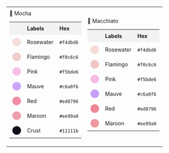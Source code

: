 <style>
  table {
    width: 100%;
    table-layout: fixed;
  }
  th, td {
    padding: 8px;
    text-align: left;
  }
  th {
    background-color: #f2f2f2;
  }
  td img {
    vertical-align: middle;
  }
</style>

<table>
  <tr>
    <td>
      <!-- Mocha Palette Table -->
      🌿 Mocha
      <table>
        <tr>
          <th></th>
          <th>Labels</th>
          <th>Hex</th>
        </tr>
        <tr>
          <td><img src="assets/palette/circles/mocha_rosewater.png" width="23"/></td>
          <td>Rosewater</td>
          <td><code>#f4dbd6</code></td>
        </tr>
        <tr>
          <td><img src="assets/palette/circles/mocha_flamingo.png" width="23"/></td>
          <td>Flamingo</td>
          <td><code>#f0c6c6</code></td>
        </tr>
        <tr>
          <td><img src="assets/palette/circles/mocha_pink.png" width="23"/></td>
          <td>Pink</td>
          <td><code>#f5bde6</code></td>
        </tr>
        <tr>
          <td><img src="assets/palette/circles/mocha_mauve.png" width="23"/></td>
          <td>Mauve</td>
          <td><code>#c6a0f6</code></td>
        </tr>
        <tr>
          <td><img src="assets/palette/circles/mocha_red.png" width="23"/></td>
          <td>Red</td>
          <td><code>#ed8796</code></td>
        </tr>
        <tr>
          <td><img src="assets/palette/circles/mocha_maroon.png" width="23"/></td>
          <td>Maroon</td>
          <td><code>#ee99a0</code></td>
        </tr>
        <tr>
          <td><img src="assets/palette/circles/mocha_crust.png" width="23"/></td>
          <td>Crust</td>
          <td><code>#11111b</code></td>
        </tr>
        <!-- Add more rows for Mocha colors -->
      </table>
    </td>
    <td>
      <!-- Macchiato Palette Table -->
      🌺 Macchiato
      <table>
        <tr>
          <th></th>
          <th>Labels</th>
          <th>Hex</th>
        </tr>
        <tr>
          <td><img src="assets/palette/circles/macchiato_rosewater.png" width="23"/></td>
          <td>Rosewater</td>
          <td><code>#f4dbd6</code></td>
        </tr>
        <tr>
          <td><img src="assets/palette/circles/macchiato_flamingo.png" width="23"/></td>
          <td>Flamingo</td>
          <td><code>#f0c6c6</code></td>
        </tr>
        <tr>
          <td><img src="assets/palette/circles/macchiato_pink.png" width="23"/></td>
          <td>Pink</td>
          <td><code>#f5bde6</code></td>
        </tr>
        <tr>
          <td><img src="assets/palette/circles/macchiato_mauve.png" width="23"/></td>
          <td>Mauve</td>
          <td><code>#c6a0f6</code></td>
        </tr>
        <tr>
          <td><img src="assets/palette/circles/macchiato_red.png" width="23"/></td>
          <td>Red</td>
          <td><code>#ed8796</code></td>
        </tr>
        <tr>
          <td><img src="assets/palette/circles/macchiato_maroon.png" width="23"/></td>
          <td>Maroon</td>
          <td><code>#ee99a0</code></td>
        </tr>
        <!-- Add more rows for Macchiato colors -->
      </table>
    </td>
  </tr>
</table>
